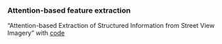 ### Attention-based feature extraction
“Attention-based Extraction of Structured Information from Street View Imagery” with [code](https://github.com/tensorflow/models/tree/master/research/attention_ocr)

